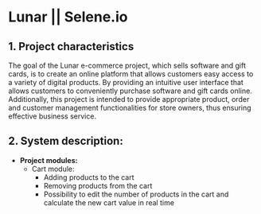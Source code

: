 # Lunar || Selene.io
## 1. Project characteristics
The goal of the Lunar e-commerce project, which sells software and gift cards, is to create an online platform that allows customers easy access to a variety of digital products. By providing an intuitive user interface that allows customers to conveniently purchase software and gift cards online. Additionally, this project is intended to provide appropriate product, order and customer management functionalities for store owners, thus ensuring effective business service.

## 2. System description: 
- **Project modules:**
  * Cart module:
      + Adding products to the cart
      + Removing products from the cart
      + Possibility to edit the number of products in the cart and calculate the new cart value in real time



